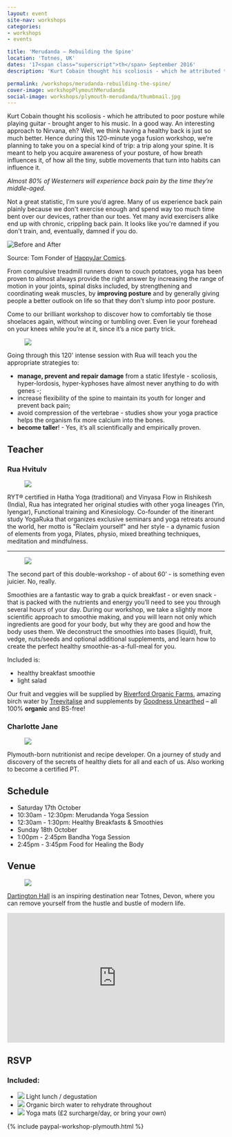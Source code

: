 ```yaml
---
layout: event
site-nav: workshops
categories:
- workshops
- events

title: 'Merudanda — Rebuilding the Spine'
location: 'Totnes, UK'
dates: '17<span class="superscript">th</span> September 2016'
description: 'Kurt Cobain thought his scoliosis - which he attributed to poor posture while playing guitar - brought anger to his music. In a good way. An interesting approach to Nirvana, eh? Well, we think having a healthy back is just so much better.'

permalink: /workshops/merudanda-rebuilding-the-spine/
cover-image: workshopPlymouthMerudanda
social-image: workshops/plymouth-merudanda/thumbnail.jpg
---
```


Kurt Cobain thought his scoliosis - which he attributed to poor posture while playing guitar - brought anger to his music. In a good way. An interesting approach to Nirvana, eh? Well, we think having a healthy back is just so much better. Hence during this 120-minute yoga fusion workshop, we’re planning to take you on a special kind of trip: a trip along your spine. It is meant to help you acquire awareness of your posture, of how breath influences it, of how all the tiny, subtle movements that turn into habits can influence it. 

*Almost 80% of Westerners will experience back pain by the time they’re middle-aged*.

Not a great statistic, I’m sure you’d agree. Many of us experience back pain plainly because we don't exercise enough and spend way too much time bent over our devices, rather than our toes. Yet many avid exercisers alike end up with chronic, crippling back pain. It looks like you're damned if you don't train, and, eventually, damned if you do.

![Before and After][before-after]
<figcaption>Source: Tom Fonder of <a href="http://www.happyjar.com/comic/back-probs/">HappyJar Comics</a>.</figcaption>

From compulsive treadmill runners down to couch potatoes, yoga has been proven to almost always provide the right answer by increasing the range of motion in your joints, spinal disks included, by strengthening and coordinating weak muscles, by **improving posture** and by generally giving people a better outlook on life so that they don't slump into poor posture. 

Come to our brilliant workshop to discover how to comfortably tie those shoelaces again, without wincing or tumbling over. Even lie your forehead on your knees while you’re at it, since it’s a nice party trick. 

<div class="m-blog-imageWrapper">
	<figure class="m-blog-image image-small right">
		<img src="/assets/images/workshops/plymouth-merudanda/yoga.jpg">
	</figure>
</div>

Going through this 120' intense session with Rua will teach you the appropriate strategies to:

<ul class="list-bullets">
	<li><strong>manage, prevent and repair damage</strong> from a static lifestyle - scoliosis, hyper-lordosis, hyper-kyphoses have almost never anything to do with genes -;</li>
	<li>increase flexibility of the spine to maintain its youth for longer and prevent back pain;</li>
	<li>avoid compression of the vertebrae - studies show your yoga practice helps the organism fix more calcium into the bones.</li>
	<li><strong>become taller</strong>! - Yes, it’s all scientifically and empirically proven.</li>
</ul>

## Teacher

### Rua Hvitulv

<div class="m-blog-imageWrapper">
	<figure class="m-blog-image right">
		<img src="/assets/images/about/rua1.jpg">
	</figure>
</div>

RYT® certified in Hatha Yoga (traditional) and Vinyasa Flow in Rishikesh (India), Rua has integrated her original studies with other yoga lineages (Yin, Iyengar), Functional training and Kinesiology. Co-founder of the itinerant study YogaRuka that organizes exclusive seminars and yoga retreats around the world, her motto is "Reclaim yourself" and her style - a dynamic fusion of elements from yoga, Pilates, physio, mixed breathing techniques, meditation and mindfulness.

___________________

<div class="m-blog-imageWrapper">
	<figure class="m-blog-image image-small right has-noBorder">
		<img src="/assets/images/workshops/plymouth-merudanda/smoothie.jpg">
	</figure>
</div>

The second part of this double-workshop - of about 60’ - is something even juicier. No, really. 

Smoothies are a fantastic way to grab a quick breakfast - or even snack - that is packed with the nutrients and energy you’ll need to see you through several hours of your day. During our workshop, we take a slightly more scientific approach to smoothie making, and you will learn not only which ingredients are good for your body, but why they are good and how the body uses them. We deconstruct the smoothies into bases (liquid), fruit, vedge, nuts/seeds and optional additional supplements, and learn how to create the perfect healthy smoothie-as-a-full-meal for you. 

Included is:
<ul class="list-bullets">
	<li>healthy breakfast smoothie</li>
	<li>light salad</li>
</ul>

Our fruit and veggies will be supplied by [Riverford Organic Farms](http://www.riverford.co.uk/), amazing birch water by [Treevitalise](http://www.treevitalise.com/) and supplements by [Goodness Unearthed](http://www.potatogoodness.com/) – all 100% **organic** and BS-free!

### Charlotte Jane

<div class="m-blog-imageWrapper">
	<figure class="m-blog-image image-small">
		<img src="/assets/images/workshops/plymouth-merudanda/charlotte.jpg">
	</figure>
</div>

Plymouth-born nutritionist and recipe developer. On a journey of study and discovery of the secrets of healthy diets for all and each of us. Also working to become a certified PT.

## Schedule

<ul class="m-schedule">
	<li class="m-schedule-title">Saturday 17th October</li>
	<li><span class="m-schedule-time">10:30am - 12:30pm:</span> Merudanda Yoga Session</li>
	<li><span class="m-schedule-time">12:30am - 1:30pm:</span> Healthy Breakfasts & Smoothies</li>
	<li class="m-schedule-title margin-top-lg">Sunday 18th October</li>
	<li><span class="m-schedule-time">1:00pm - 2:45pm</span> Bandha Yoga Session</li>
	<li><span class="m-schedule-time">2:45pm - 3:45pm</span> Food for Healing the Body</li>
</ul>

## Venue

<div class="m-blog-imageWrapper">
	<figure class="m-blog-image right">
		<img src="/assets/images/workshops/plymouth-merudanda/cover.jpg">
	</figure>
</div>

[Dartington Hall](https://goo.gl/maps/c4bv1NjBy9J2) is an inspiring destination near Totnes, Devon, where you can remove yourself from the hustle and bustle of modern life.

<div class="m-googleMaps">
	<div class="m-googleMaps-overlay" onClick="style.pointerEvents='none'"></div>
	<iframe class="m-googleMaps-iframe" src="https://www.google.com/maps/embed?pb=!1m18!1m12!1m3!1d2540.408482882613!2d-3.698362084356603!3d50.4521176951259!2m3!1f0!2f0!3f0!3m2!1i1024!2i768!4f13.1!3m3!1m2!1s0x486d1ccd8364e3eb%3A0x6542dfeeb1f8fa22!2sDartington+Hall%2C+Totnes+TQ9+6ED%2C+UK!5e0!3m2!1sen!2sau!4v1472899660929" width="100%" height="300" frameborder="0" style="border:0" allowfullscreen></iframe>
</div>

## RSVP

<div class="row">
	<div class="col-sm-push-2 col-sm-8 col-md-push-3 col-md-6">
		<h3>Included:</h3>
		<ul class="m-prices-includedList list-unstyled margin-top-xs">
			<li>
				<img src="/assets/icons/check.svg">
				Light lunch / degustation
			</li>
			<li>
				<img src="/assets/icons/check.svg">
				Organic birch water to rehydrate throughout
			</li>
			<li>
				<img src="/assets/icons/check.svg">
				Yoga mats (£2 surcharge/day, or bring your own)
			</li>
		</ul>
	</div>
</div>

{% include paypal-workshop-plymouth.html %}

[before-after]: /assets/images/workshops/plymouth-merudanda/cartoon.png